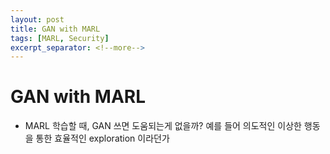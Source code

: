 ```yaml
---
layout: post
title: GAN with MARL
tags: [MARL, Security]
excerpt_separator: <!--more-->
---
```


# GAN with MARL

- MARL 학습할 때, GAN 쓰면 도움되는게 없을까? 예를 들어 의도적인 이상한 행동을 통한 효율적인 exploration 이라던가